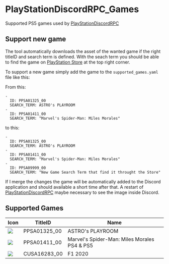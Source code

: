 # PlayStationDiscordRPC_Games
Supported PS5 games used by [PlayStationDiscordRPC](https://github.com/flok/PlayStationDiscordRPC)

## Support new game

The tool automatically downloads the asset of the wanted game if the right titleID and search term is defined. With the seach term you should be able to find the game on [PlayStation Store](https://store.playstation.com/en-us/pages/latest) at the top right corner.

To support a new game simply add the game to the `supported_games.yaml` file like this:

From this:
```
-
  ID: PPSA01325_00
  SEARCH_TERM: ASTRO's PLAYROOM
-
  ID: PPSA01411_00
  SEARCH_TERM: "Marvel's Spider-Man: Miles Morales"
```

to this:

```
-
  ID: PPSA01325_00
  SEARCH_TERM: ASTRO's PLAYROOM
-
  ID: PPSA01411_00
  SEARCH_TERM: "Marvel's Spider-Man: Miles Morales"
-
  ID: PPSA09999_00
  SEARCH_TERM: "New Game Search Term that find it throught the Store"

```

If I merge the changes the game will be automatically added to the Discord application and should available a short time after that. A restart of [PlayStationDiscordRPC](https://github.com/flok/PlayStationDiscordRPC) maybe necessary to see the image inside Discord.

## Supported Games

|                                                Icon                                                 |  TitleID   |                    Name                    |
|-----------------------------------------------------------------------------------------------------|------------|--------------------------------------------|
|<img src="https://image.api.playstation.com/vulcan/ap/rnd/202010/2012/T3h5aafdjR8k7GJAG82832De.png"> |PPSA01325_00|ASTRO's PLAYROOM                            |
|<img src="https://image.api.playstation.com/vulcan/ap/rnd/202008/1020/T45iRN1bhiWcJUzST6UFGBvO.png"> |PPSA01411_00|Marvel's Spider-Man: Miles Morales PS4 & PS5|
|<img src="https://image.api.playstation.com/vulcan/img/rnd/202010/1908/35Fq1N8ZBaOsh2odxMBGvjUj.png">|CUSA16283_00|F1 2020                                     |

